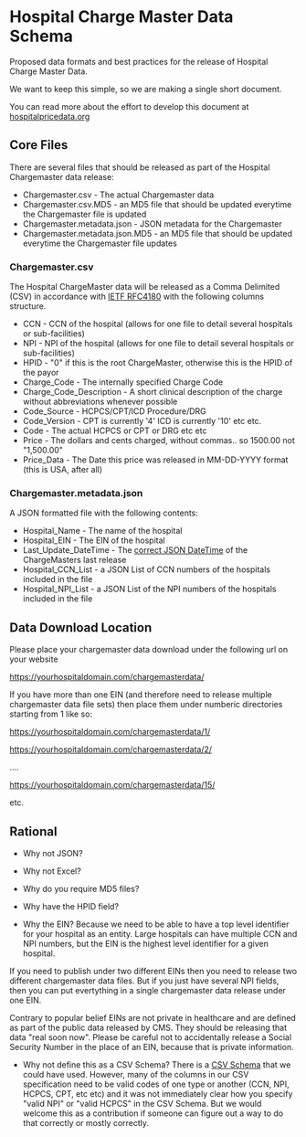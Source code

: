# Hospital Charge Master Data Schema
Proposed data formats and best practices for the release of Hospital Charge Master Data.

We want to keep this simple, so we are making a single short document.

You can read more about the effort to develop this document at [hospitalpricedata.org](http://hospitalpricedata.org/)

## Core Files

There are several files that should be released as part of the Hospital Chargemaster data release:
* Chargemaster.csv - The actual Chargemaster data
* Chargemaster.csv.MD5 - an MD5 file that should be updated everytime the Chargemaster file is updated
* Chargemaster.metadata.json - JSON metadata for the Chargemaster 
* Chargemaster.metadata.json.MD5 - an MD5 file that should be updated everytime the Chargemaster file updates

### Chargemaster.csv
The Hospital ChargeMaster data will be released as a Comma Delimited (CSV) in accordance with [IETF RFC4180](https://tools.ietf.org/html/rfc4180) with the following columns structure.

* CCN - CCN of the hospital (allows for one file to detail several hospitals or sub-facilities)
* NPI - NPI of the hospital (allows for one file to detail several hospitals or sub-facilities)
* HPID - "0" if this is the root ChargeMaster, otherwise this is the HPID of the payor 
* Charge_Code - The internally specified Charge Code
* Charge_Code_Description - A short clinical description of the charge without abbreviations whenever possible
* Code_Source - HCPCS/CPT/ICD Procedure/DRG 
* Code_Version - CPT is currently '4' ICD is currently '10' etc etc.
* Code - The actual HCPCS or CPT or DRG etc etc
* Price - The dollars and cents charged, without commas.. so 1500.00 not "1,500.00"
* Price_Data - The Date this price was released in MM-DD-YYYY format (this is USA, after all)



### Chargemaster.metadata.json

A JSON formatted file with the following contents:

* Hospital_Name - The name of the hospital
* Hospital_EIN - The EIN of the hospital
* Last_Update_DateTime - The [correct JSON DateTime](https://stackoverflow.com/a/15952652/144364) of the ChargeMasters last release
* Hospital_CCN_List - a JSON List of CCN numbers of the hospitals included in the file
* Hospital_NPI_List - a JSON List of the NPI numbers of the hospitals included in the file



## Data Download Location

Please place your chargemaster data download under the following url on your website

https://yourhospitaldomain.com/chargemasterdata/

If you have more than one EIN (and therefore need to release multiple chargemaster data file sets) then place them under numberic directories starting from 1 like so:

https://yourhospitaldomain.com/chargemasterdata/1/

https://yourhospitaldomain.com/chargemasterdata/2/

....

https://yourhospitaldomain.com/chargemasterdata/15/

etc.


## Rational

* Why not JSON?

* Why not Excel?

* Why do you require MD5 files?

* Why have the HPID field?

* Why the EIN?
Because we need to be able to have a top level identifier for your hospital as an entity. Large hospitals can have multiple CCN and NPI numbers, but the EIN is the highest level identifier for a given hospital.

If you need to publish under two different EINs then you need to release two different chargemaster data files. But if you just have several NPI fields, then you can put evertything in a single chargemaster data release under one EIN. 

Contrary to popular belief EINs are not private in healthcare and are defined as part of the public data released by CMS. They should be releasing that data "real soon now". Please be careful not to accidentally release a Social Security Number in the place of an EIN, because that is private information.  



* Why not define this as a CSV Schema?
There is a [CSV Schema](http://digital-preservation.github.io/csv-schema/csv-schema-1.1.html) that we could have used. However, many of the columns in our CSV specification need to be valid codes of one type or another (CCN, NPI, HCPCS, CPT, etc etc) and it was not immediately clear how you specify "valid NPI" or "valid HCPCS" in the CSV Schema. But we would welcome this as a contribution if someone can figure out a way to do that correctly or mostly correctly.




